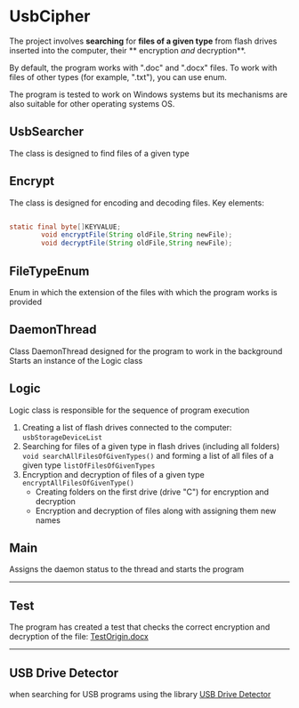 # UsbCipher

The project involves **searching** for **files of a given type** from flash drives inserted into the computer, their **
encryption *and* decryption**.

By default, the program works with ".doc" and ".docx" files. To work with files of other types
(for example, ".txt"), you can use enum.

The program is tested to work on Windows systems but its mechanisms are also suitable for other operating systems OS.

## UsbSearcher

The class is designed to find files of a given type

## Encrypt

The class is designed for encoding and decoding files. Key elements:

```java

static final byte[]KEYVALUE;
        void encryptFile(String oldFile,String newFile);
        void decryptFile(String oldFile,String newFile);
```

## FileTypeEnum

Enum in which the extension of the files with which the program works is provided

## DaemonThread

Class DaemonThread designed for the program to work in the background Starts an instance of the Logic class

## Logic

Logic class is responsible for the sequence of program execution

1. Creating a list of flash drives connected to the computer: `usbStorageDeviceList`
2. Searching for files of a given type in flash drives (including all folders) `void searchAllFilesOfGivenTypes()`
   and forming a list of all files of a given type `listOfFilesOfGivenTypes`
3. Encryption and decryption of files of a given type `encryptAllFilesOfGivenType()`
    - Creating folders on the first drive (drive "C") for encryption and decryption
    - Encryption and decryption of files along with assigning them new names

## Main

Assigns the daemon status to the thread and starts the program

 ---

## Test

The program has created a test that checks the correct encryption and decryption of the file:
[TestOrigin.docx](resoursesForTest/TestOrigin.docx)

---

## USB Drive Detector

when searching for USB programs using the
library [USB Drive Detector](https://mvnrepository.com/artifact/net.samuelcampos/usbdrivedetector/2.2.1)

